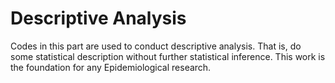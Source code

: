 # Descriptive Analysis
Codes in this part are used to conduct descriptive analysis. 
That is, do some statistical description without further statistical inference.
This work is the foundation for any Epidemiological research.
